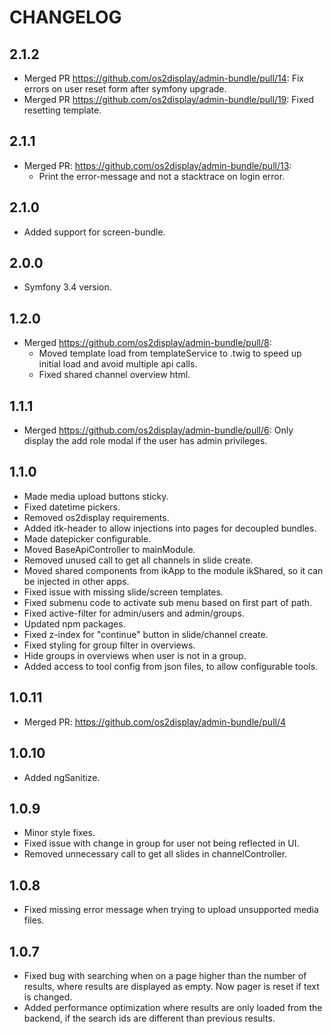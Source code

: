 # CHANGELOG

## 2.1.2

* Merged PR https://github.com/os2display/admin-bundle/pull/14: Fix errors on user reset form after symfony upgrade.
* Merged PR https://github.com/os2display/admin-bundle/pull/19: Fixed resetting template.

## 2.1.1

* Merged PR: https://github.com/os2display/admin-bundle/pull/13:
  - Print the error-message and not a stacktrace on login error.

## 2.1.0

* Added support for screen-bundle.

## 2.0.0

* Symfony 3.4 version.

## 1.2.0

* Merged https://github.com/os2display/admin-bundle/pull/8:
  - Moved template load from templateService to .twig to speed up initial load and avoid multiple api calls.
  - Fixed shared channel overview html.

## 1.1.1

* Merged https://github.com/os2display/admin-bundle/pull/6: Only display the add role modal if the user has admin privileges.

## 1.1.0

* Made media upload buttons sticky.
* Fixed datetime pickers.
* Removed os2display requirements.
* Added itk-header to allow injections into pages for decoupled bundles.
* Made datepicker configurable.
* Moved BaseApiController to mainModule.
* Removed unused call to get all channels in slide create.
* Moved shared components from ikApp to the module ikShared, so it can be injected in other apps.
* Fixed issue with missing slide/screen templates.
* Fixed submenu code to activate sub menu based on first part of path.
* Fixed active-filter for admin/users and admin/groups.
* Updated npm packages.
* Fixed z-index for "continue" button in slide/channel create.
* Fixed styling for group filter in overviews.
* Hide groups in overviews when user is not in a group.
* Added access to tool config from json files, to allow configurable tools.

## 1.0.11

* Merged PR: https://github.com/os2display/admin-bundle/pull/4

## 1.0.10

* Added ngSanitize.

## 1.0.9

* Minor style fixes.
* Fixed issue with change in group for user not being reflected in UI.
* Removed unnecessary call to get all slides in channelController.

## 1.0.8

* Fixed missing error message when trying to upload unsupported media files.

## 1.0.7

* Fixed bug with searching when on a page higher than the number of results,
where results are displayed as empty. Now pager is reset if text is changed.
* Added performance optimization where results are only loaded from the backend,
if the search ids are different than previous results.
